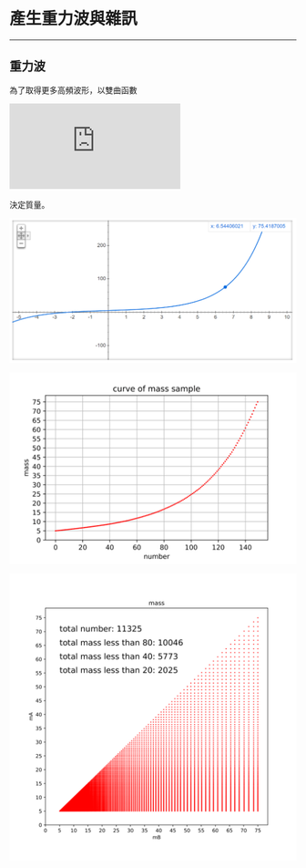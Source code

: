 # 產生重力波與雜訊

----

## 重力波

為了取得更多高頻波形，以雙曲函數

![](http://latex.codecogs.com/svg.latex?y=asinh(x/b)+min_m)

決定質量。

<img src="https://github.com/chung-chin/gw/blob/master/mkgw/plots/mass_function.png" alt="FIG 1" title="FIG. 1:雙曲函數。a=3, b-1.7, min_m=5" width="800"></p>

<img src="https://github.com/chung-chin/gw/blob/master/mkgw/plots/mass_150_curve.png" alt="FIG 2" title=""></p>

<img src="https://github.com/chung-chin/gw/blob/master/mkgw/plots/mass_150.png" alt="FIG 3" title=""></p>